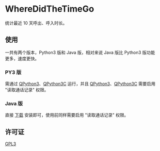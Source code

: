 # WhereDidTheTimeGo

统计最近 10 天呼出、呼入时长。

## 使用

一共有两个版本，Python3 版和 Java 版，相对来说 Java 版比 Python3
版功能更多，速度更快。

### PY3 版

需通过 [QPython3]、[QPython3C] 运行，并且 [QPython3]、[QPython3C]
需要启用 "读取通话记录" 权限。

[QPython3]: https://github.com/qpython-android/qpython3
[QPython3C]: https://gitee.com/buddygr/qpython-3c

### Java 版

直接 [下载] 安装即可，使用前同样需要启用 "读取通话记录" 权限。

[下载]: https://github.com/kitty-panics/WhereDidTheTimeGo/releases

## 许可证

[GPL3]

[GPL3]: ./LICENSE
